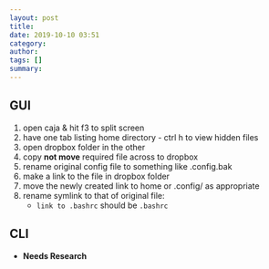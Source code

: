 ```yaml
---
layout: post
title: 
date: 2019-10-10 03:51
category: 
author: 
tags: []
summary: 
---
```


## GUI

1. open caja & hit f3 to split screen
2. have one tab listing home directory - ctrl h to view hidden files
3. open dropbox folder in the other
4. copy **not move** required file across to dropbox
5. rename original config file to something like .config.bak
6. make a link to the file in dropbox folder
7. move the newly created link to home or .config/ as appropriate
8. rename symlink to that of original file:
   * `link to .bashrc` should be `.bashrc`

## CLI

* **Needs Research**
